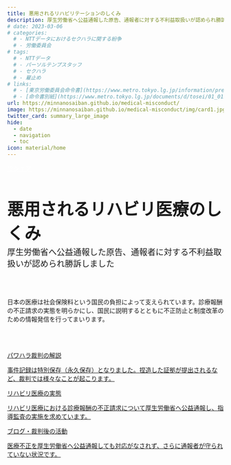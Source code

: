 ```yaml
---
title: 悪用されるリハビリテーションのしくみ
description: 厚生労働省へ公益通報した原告、通報者に対する不利益取扱いが認められ勝訴しました。日本の医療は社会保険料という国民の負担によって支えられています。診療報酬の不正請求の実態を明らかにし、国民に説明するとともに不正防止と制度改革のための情報発信を行ってまいります。
# date: 2023-03-06
# categories:
  # - NTTデータにおけるセクハラに関する紛争
  # - 労働委員会
# tags:
  # - NTTデータ
  # - パーソルテンプスタッフ
  # - セクハラ
  # - 雇止め
# links:
  # - [東京労働委員会命令書](https://www.metro.tokyo.lg.jp/information/press/2024/03/2024030701)
  # - [命令書別紙](https://www.metro.tokyo.lg.jp/documents/d/tosei/01_01b_02)
url: https://minnanosaiban.github.io/medical-misconduct/
image: https://minnanosaiban.github.io/medical-misconduct/img/card1.jpg
twitter_card: summary_large_image
hide:
  - date
  - navigation
  - toc
icon: material/home
---
```


<p class="top-page" style="margin: 0;">
  <a href="https://twitter.com/share?url=https://minnanosaiban.github.io/medical-misconduct/ &text=悪用されるリハビリテーションのしくみ"
     target="_blank" class="x-share" style="color: #FFFFFF;">
    <i class="fa-brands fa-x-twitter"></i> でシェア
  </a>
</p>

<h1 class="top-page" style="margin-bottom: 0.4rem !important; font-size: 2.4rem !important;">
  悪用されるリハビリ医療のしくみ
</h1>
<p class="top-page" style="margin-bottom: 0.4rem !important; margin-top: 0rem !important; max-width: 40em !important; font-size: 1.2rem !important; line-height: 1.4 !important;">
  厚生労働省へ公益通報した原告、通報者に対する不利益取扱いが認められ勝訴しました
</p> 

<div class="center-doc" style="margin-top: 4rem !important; margin-bottom: 4rem !important;">
<p>
日本の医療は社会保険料という国民の負担によって支えられています。診療報酬の不正請求の実態を明らかにし、国民に説明するとともに不正防止と制度改革のための情報発信を行ってまいります。
</p>
</div>

<div class="top-page nt-cards nt-grid cols-3" style="margin-top: 4rem !important; margin-bottom: 4rem !important;">
    <a href="https://minnanosaiban.github.io/medical-misconduct/harassment/" class="nt-card">
        <div class="nt-card-content">
            <p class="nt-card-title  center">パワハラ裁判の解説</p>
            <p>事件記録は特別保存（永久保存）となりました。捏造した証拠が提出されるなど、裁判では様々なことが起こります。</p>
            <div class="nt-card-image" style="background-image: url('https://minnanosaiban.github.io/medical-misconduct/img/title2.png');"></div>
        </div>
    </a>
        <a href="https://minnanosaiban.github.io/medical-misconduct/fraud/" class="nt-card">
        <div class="nt-card-content">
            <p class="nt-card-title center">リハビリ医療の実態</p>
            <p>リハビリ医療における診療報酬の不正請求について厚生労働省へ公益通報し、指導監査の実施を求めています。</p>
            <div class="nt-card-image" style="background-image: url('https://minnanosaiban.github.io/medical-misconduct/img/title3.png');"></div>
        </div>
    </a>
    <a href="https://minnanosaiban.github.io/medical-misconduct/blog/" class="nt-card">
        <div class="nt-card-content">
            <p class="nt-card-title  center">ブログ・裁判後の活動</p>
            <p>医療不正を厚生労働省へ公益通報しても対応がなされず、さらに通報者が守られていない状況です。</p>
            <div class="nt-card-image" style="background-image: url('https://minnanosaiban.github.io/medical-misconduct/img/title1.png');"></div>
        </div>
    </a>
</div>

